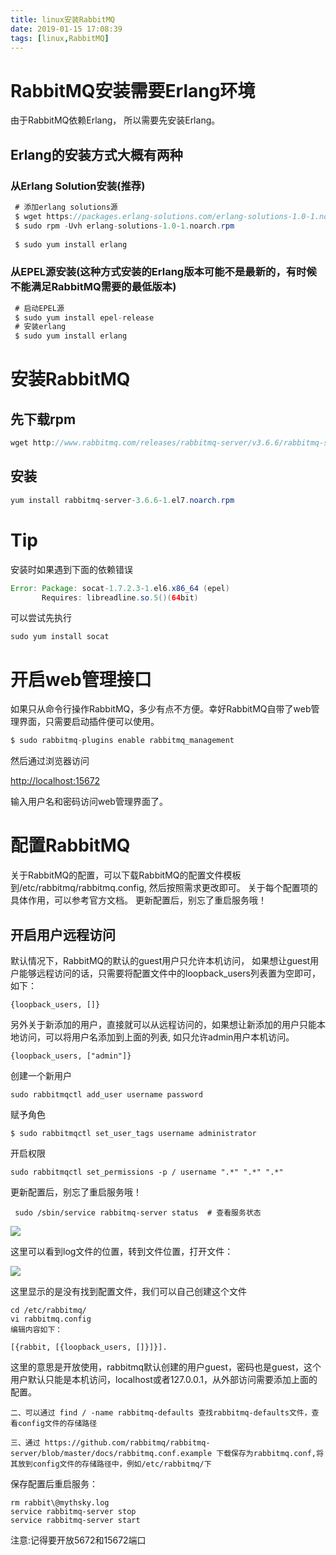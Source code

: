 ```yaml
---
title: linux安装RabbitMQ
date: 2019-01-15 17:08:39
tags: [linux,RabbitMQ]
---
```


# RabbitMQ安装需要Erlang环境

由于RabbitMQ依赖Erlang， 所以需要先安装Erlang。

<!--more-->

## Erlang的安装方式大概有两种

### 从Erlang Solution安装(**推荐**)

```java
 # 添加erlang solutions源
 $ wget https://packages.erlang-solutions.com/erlang-solutions-1.0-1.noarch.rpm
 $ sudo rpm -Uvh erlang-solutions-1.0-1.noarch.rpm
 
 $ sudo yum install erlang

```

### 从EPEL源安装(这种方式安装的Erlang版本可能不是最新的，有时候不能满足RabbitMQ需要的最低版本)

```java
 # 启动EPEL源
 $ sudo yum install epel-release 
 # 安装erlang
 $ sudo yum install erlang  

```



# 安装RabbitMQ

## 先下载rpm

```java
wget http://www.rabbitmq.com/releases/rabbitmq-server/v3.6.6/rabbitmq-server-3.6.6-1.el7.noarch.rpm
```

## 安装

```java
yum install rabbitmq-server-3.6.6-1.el7.noarch.rpm 
```



# Tip

安装时如果遇到下面的依赖错误

```java
Error: Package: socat-1.7.2.3-1.el6.x86_64 (epel)
       Requires: libreadline.so.5()(64bit)
```

可以尝试先执行

```
sudo yum install socat
```



# 开启web管理接口

如果只从命令行操作RabbitMQ，多少有点不方便。幸好RabbitMQ自带了web管理界面，只需要启动插件便可以使用。

```java
$ sudo rabbitmq-plugins enable rabbitmq_management	
```

然后通过浏览器访问

[http://localhost:15672](https://link.jianshu.com/?t=http://localhost:15672)

输入用户名和密码访问web管理界面了。



# 配置RabbitMQ
关于RabbitMQ的配置，可以下载RabbitMQ的配置文件模板到/etc/rabbitmq/rabbitmq.config, 然后按照需求更改即可。
关于每个配置项的具体作用，可以参考官方文档。
更新配置后，别忘了重启服务哦！

## 开启用户远程访问
默认情况下，RabbitMQ的默认的guest用户只允许本机访问， 如果想让guest用户能够远程访问的话，只需要将配置文件中的loopback_users列表置为空即可，如下：

```
{loopback_users, []}
```


另外关于新添加的用户，直接就可以从远程访问的，如果想让新添加的用户只能本地访问，可以将用户名添加到上面的列表, 如只允许admin用户本机访问。

```
{loopback_users, ["admin"]}
```



创建一个新用户

```
sudo rabbitmqctl add_user username password
```

赋予角色

```
$ sudo rabbitmqctl set_user_tags username administrator
```

开启权限

```
sudo rabbitmqctl set_permissions -p / username ".*" ".*" ".*"
```

更新配置后，别忘了重启服务哦！



```
 sudo /sbin/service rabbitmq-server status  # 查看服务状态
```



![](/img/2019-1-15/rabbitMq1.png)

这里可以看到log文件的位置，转到文件位置，打开文件：

![](/img/2019-1-15/rabbitMq2.png)

这里显示的是没有找到配置文件，我们可以自己创建这个文件

```
cd /etc/rabbitmq/
vi rabbitmq.config
编辑内容如下：

[{rabbit, [{loopback_users, []}]}].
```

这里的意思是开放使用，rabbitmq默认创建的用户guest，密码也是guest，这个用户默认只能是本机访问，localhost或者127.0.0.1，从外部访问需要添加上面的配置。

```
二、可以通过 find / -name rabbitmq-defaults 查找rabbitmq-defaults文件，查看config文件的存储路径

三、通过 https://github.com/rabbitmq/rabbitmq-server/blob/master/docs/rabbitmq.conf.example 下载保存为rabbitmq.conf,将其放到config文件的存储路径中，例如/etc/rabbitmq/下
```





保存配置后重启服务：

```
rm rabbit\@mythsky.log 
service rabbitmq-server stop
service rabbitmq-server start
```

注意:记得要开放5672和15672端口



